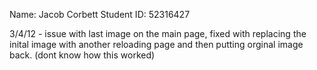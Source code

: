 Name: Jacob Corbett
Student ID: 52316427

3/4/12 - issue with last image on the main page, fixed with replacing the inital image with another reloading page and then putting orginal image back. (dont know how this worked)